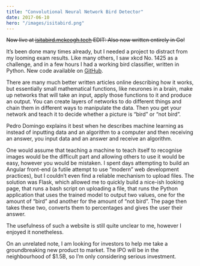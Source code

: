 ```yaml
---
title: "Convolutional Neural Network Bird Detector"
date: 2017-06-10
hero: "/images/isitabird.png"
---
```


~~Now live at [isitabird.mckeogh.tech](https://isitabird.mckeogh.tech) EDIT: Also now written entirely in Go!~~

It’s been done many times already, but I needed a project to distract from my looming exam results. Like many others, I saw xkcd No. 1425 as a challenge, and in a few hours I had a working bird classifier, written in Python. New code available on [GitHub](https://github.com/chocol4te/isitabird-go).

There are many much better written articles online describing how it works, but essentially small mathematical functions, like neurones in a brain, make up networks that will take an input, apply those functions to it and produce an output. You can create layers of networks to do different things and chain them in different ways to manipulate the data. Then you get your network and teach it to decide whether a picture is “bird” or “not bird”.

Pedro Domingo explains it best when he describes machine learning as instead of inputting data and an algorithm to a computer and then receiving an answer, you input data and an answer and receive an algorithm.

One would assume that teaching a machine to teach itself to recognise images would be the difficult part and allowing others to use it would be easy, however you would be mistaken. I spent days attempting to build an Angular front-end (a futile attempt to use “modern” web development practices), but I couldn’t even find a reliable mechanism to upload files. The solution was Flask, which allowed me to quickly build a nice-ish looking page, that runs a bash script on uploading a file, that runs the Python application that uses the trained model to output two values, one for the amount of “bird” and another for the amount of “not bird”. The page then takes these two, converts them to percentages and gives the user their answer.

The usefulness of such a website is still quite unclear to me, however I enjoyed it nonetheless.

On an unrelated note, I am looking for investors to help me take a groundbreaking new product to market. The IPO will be in the neighbourhood of \$1.5B, so I’m only considering serious investment.
